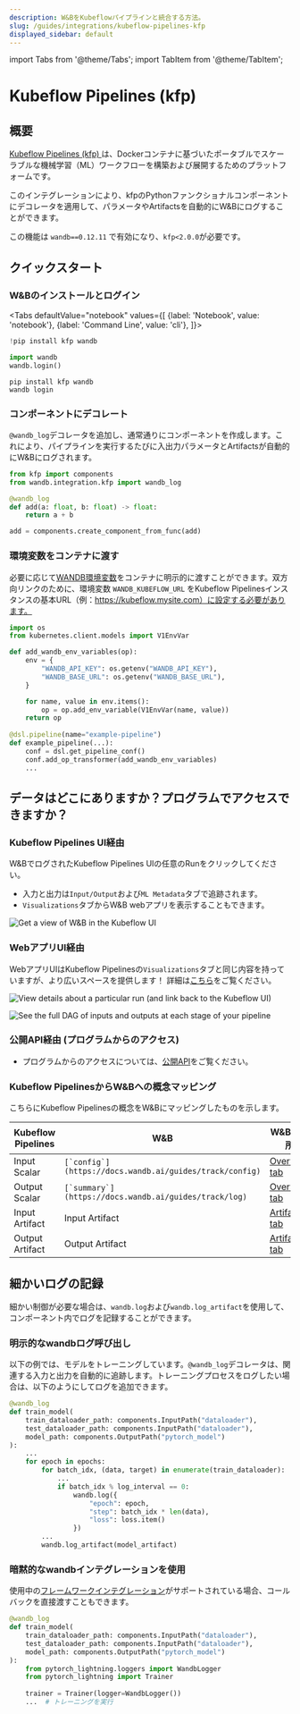 ```yaml
---
description: W&BをKubeflowパイプラインと統合する方法。
slug: /guides/integrations/kubeflow-pipelines-kfp
displayed_sidebar: default
---
```


import Tabs from '@theme/Tabs';
import TabItem from '@theme/TabItem';


# Kubeflow Pipelines (kfp)

## 概要

[Kubeflow Pipelines (kfp) ](https://www.kubeflow.org/docs/components/pipelines/introduction/)は、Dockerコンテナに基づいたポータブルでスケーラブルな機械学習（ML）ワークフローを構築および展開するためのプラットフォームです。

このインテグレーションにより、kfpのPythonファンクショナルコンポーネントにデコレータを適用して、パラメータやArtifactsを自動的にW&Bにログすることができます。

この機能は `wandb==0.12.11` で有効になり、`kfp<2.0.0`が必要です。

## クイックスタート

### W&Bのインストールとログイン

<Tabs
  defaultValue="notebook"
  values={[
    {label: 'Notebook', value: 'notebook'},
    {label: 'Command Line', value: 'cli'},
  ]}>
  <TabItem value="notebook">

```python
!pip install kfp wandb

import wandb
wandb.login()
```

  </TabItem>
  <TabItem value="cli">

```
pip install kfp wandb
wandb login
```

  </TabItem>
</Tabs>

### コンポーネントにデコレート

`@wandb_log`デコレータを追加し、通常通りにコンポーネントを作成します。これにより、パイプラインを実行するたびに入出力パラメータとArtifactsが自動的にW&Bにログされます。

```python
from kfp import components
from wandb.integration.kfp import wandb_log

@wandb_log
def add(a: float, b: float) -> float:
    return a + b

add = components.create_component_from_func(add)
```

### 環境変数をコンテナに渡す

必要に応じて[WANDB環境変数](../../track/environment-variables.md)をコンテナに明示的に渡すことができます。双方向リンクのために、環境変数 `WANDB_KUBEFLOW_URL` をKubeflow Pipelinesインスタンスの基本URL（例：https://kubeflow.mysite.com）に設定する必要があります。

```python
import os
from kubernetes.client.models import V1EnvVar

def add_wandb_env_variables(op):
    env = {
        "WANDB_API_KEY": os.getenv("WANDB_API_KEY"),
        "WANDB_BASE_URL": os.getenv("WANDB_BASE_URL"),
    }

    for name, value in env.items():
        op = op.add_env_variable(V1EnvVar(name, value))
    return op
    
@dsl.pipeline(name="example-pipeline")
def example_pipeline(...):
    conf = dsl.get_pipeline_conf()
    conf.add_op_transformer(add_wandb_env_variables)
    ...
```

## データはどこにありますか？プログラムでアクセスできますか？

### Kubeflow Pipelines UI経由

W&BでログされたKubeflow Pipelines UIの任意のRunをクリックしてください。

* 入力と出力は`Input/Output`および`ML Metadata`タブで追跡されます。
* `Visualizations`タブからW&B webアプリを表示することもできます。

![Get a view of W&B in the Kubeflow UI](/images/integrations/kubeflow_app_pipelines_ui.png)

### WebアプリUI経由

WebアプリUIはKubeflow Pipelinesの`Visualizations`タブと同じ内容を持っていますが、より広いスペースを提供します！ 詳細は[こちら](https://docs.wandb.ai/ref/app)をご覧ください。

![View details about a particular run (and link back to the Kubeflow UI)](/images/integrations/kubeflow_pipelines.png)

![See the full DAG of inputs and outputs at each stage of your pipeline](/images/integrations/kubeflow_via_app.png)

### 公開API経由 (プログラムからのアクセス)

* プログラムからのアクセスについては、[公開API](https://docs.wandb.ai/ref/python/public-api)をご覧ください。

### Kubeflow PipelinesからW&Bへの概念マッピング

こちらにKubeflow Pipelinesの概念をW&Bにマッピングしたものを示します。

| Kubeflow Pipelines | W&B                                                      | W&Bの場所                                                                                     |
| ------------------ | --------------------------------------------------------- | -------------------------------------------------------------------------------------------- |
| Input Scalar       | ``[`config`](https://docs.wandb.ai/guides/track/config)`` | [Overview tab](https://docs.wandb.ai/ref/app/pages/run-page#overview-tab)                    |
| Output Scalar      | ``[`summary`](https://docs.wandb.ai/guides/track/log)``   | [Overview tab](https://docs.wandb.ai/ref/app/pages/run-page#overview-tab)                    |
| Input Artifact     | Input Artifact                                            | [Artifacts tab](https://docs.wandb.ai/ref/app/pages/run-page#artifacts-tab)                  |
| Output Artifact    | Output Artifact                                           | [Artifacts tab](https://docs.wandb.ai/ref/app/pages/run-page#artifacts-tab)                  |

## 細かいログの記録

細かい制御が必要な場合は、`wandb.log`および`wandb.log_artifact`を使用して、コンポーネント内でログを記録することができます。

### 明示的なwandbログ呼び出し

以下の例では、モデルをトレーニングしています。`@wandb_log`デコレータは、関連する入力と出力を自動的に追跡します。トレーニングプロセスをログしたい場合は、以下のようにしてログを追加できます。

```python
@wandb_log
def train_model(
    train_dataloader_path: components.InputPath("dataloader"),
    test_dataloader_path: components.InputPath("dataloader"),
    model_path: components.OutputPath("pytorch_model")
):
    ...
    for epoch in epochs:
        for batch_idx, (data, target) in enumerate(train_dataloader):
            ...
            if batch_idx % log_interval == 0:
                wandb.log({
                    "epoch": epoch,
                    "step": batch_idx * len(data),
                    "loss": loss.item()
                })
        ...
        wandb.log_artifact(model_artifact)
```

### 暗黙的なwandbインテグレーションを使用

使用中の[フレームワークインテグレーション](https://docs.wandb.ai/guides/integrations)がサポートされている場合、コールバックを直接渡すこともできます。

```python
@wandb_log
def train_model(
    train_dataloader_path: components.InputPath("dataloader"),
    test_dataloader_path: components.InputPath("dataloader"),
    model_path: components.OutputPath("pytorch_model")
):
    from pytorch_lightning.loggers import WandbLogger
    from pytorch_lightning import Trainer
    
    trainer = Trainer(logger=WandbLogger())
    ...  # トレーニングを実行
```
